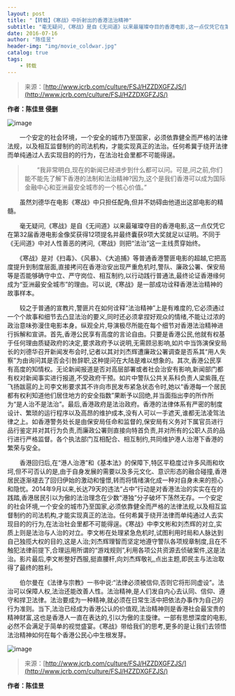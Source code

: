 ```yaml
---
layout: post
title: "【转载】《寒战》中折射出的香港法治精神"
subtitle: "毫无疑问,《寒战》是自《无间道》以来最璀璨夺目的香港电影,这一点仅凭它在第32届香港电影金像奖获得12项提名并最终囊获9项大奖就足以证明。不同于《无间道》中对人性善恶的拷问,《寒战》则把“法治”这一主线贯穿始终。"
date: 2016-07-16
author: "陈佳昱"
header-img: "img/movie_coldwar.jpg"
catalog: true
tags: 
    - 转载
---
```


> 来源：[http://www.jcrb.com/culture/FSJ/HZZDXGFZJS/](http://www.jcrb.com/culture/FSJ/HZZDXGFZJS/)

**作者：陈佳昱 侵删**

![image](http://o9oomuync.bkt.clouddn.com/2016-07-16W020150202503736550006.jpg)

　　一个安定的社会环境，一个安全的城市乃至国家，必须依靠健全而严格的法律法规，以及相互监督制约的司法机构，才能实现真正的法治。任何希冀于绕开法律而单纯通过人去实现目的的行为，在法治社会里都不可能得逞。

>　　“我非常明白,现在的新闻已经进步到什么都可以问。可是,问之前,你们能不能先了解下香港的法制和法治精神?因为,这个是我们香港可以成为国际金融中心和亚洲最安全城市的一个核心价值。”

　　虽然刘德华在电影《寒战》中只担任配角,但并不妨碍由他道出这部电影的精髓。 

　　毫无疑问,《寒战》是自《无间道》以来最璀璨夺目的香港电影,这一点仅凭它在第32届香港电影金像奖获得12项提名并最终囊获9项大奖就足以证明。不同于《无间道》中对人性善恶的拷问,《寒战》则把“法治”这一主线贯穿始终。 

　　《寒战》是对《扫毒》、《风暴》、《大追捕》等普通香港警匪电影的超越,它把高度提升到制度层面,直接拷问在香港治安出现严重危机时,警队、廉政公署、保安局等是否能够确守中立、严守岗位、相互制约,以行动践行普通法,最终论证香港缘何成为“亚洲最安全城市”的理由。可以说,《寒战》是一部成功诠释香港法治精神的故事样本。 

　　较之于普通的宣教片,警匪片在如何诠释“法治精神”上是有难度的,它必须通过一个个故事和细节去凸显法治的要义,同时还必须拿捏好观众的情绪,不能让过浓的政治意味弥漫住电影本身。纵观全片,导演极尽所能在每个细节对香港法治精神进行拆解和宣讲。首先,香港公民享有高度的言论自由。只要是香港公民,他就有权基于任何理由质疑政府的决定,要求政府予以说明,无需顾忌影响,如片中当饰演保安局长的刘德华召开新闻发布会时,记者以其对刘杰辉遭廉政公署调查是否系其“用人失察”为由询问其是否会引咎辞职,这种提问在大陆是难以想象的。其次,香港公民享有高度的知情权。无论新闻报道是否对高层部署或者社会治安有影响,新闻部门都有权对新闻事实进行报道,不受政府干预。如片中警队公共关系科负责人梁紫薇,在飞扬跋扈的上司李文彬要求其不许向市民发布紧急状态令时,她以“香港每一个居民都有权利知道他们居住地方的安全指数”果断予以回绝,并当面指出李的所作所为“是人治不是法治”。最后,香港政府是法治政府。香港的法律体系有严密的制度设计、繁琐的运行程序以及高昂的维护成本,没有人可以一手遮天,谁都无法凌驾法律之上。如香港警务处长是由保安局任命和监督的,保安局有义务对下属官员进行品行鉴定并对其行为负责,而廉政公署则直接向特首负责,并对所有的公职人员的品行进行严格监督。各个执法部门互相配合、相互制约,共同维护港人治港下香港的繁荣与安全。 

　　香港回归后,在“港人治港”和《基本法》的保障下,特区平稳度过许多风雨和坎坷,但不可否认的是,由于自身发展的需要以及多元文化、意识形态的融合碰撞,香港居民逐渐褪去了回归伊始的激动和憧憬,转而将情绪演化成一种对自身未来的担心和隐忧。2014年9月以来,长达79天的违法“占中”行动是对香港法治的实实在在的践踏,香港居民引以为傲的法治理念在少数“港独”分子破坏下荡然无存。一个安定的社会环境,一个安全的城市乃至国家,必须依靠健全而严格的法律法规,以及相互监督制约的司法机构,才能实现真正的法治。任何希冀于绕开法律而单纯通过人去实现目的的行为,在法治社会里都不可能得逞。《寒战》中李文彬和刘杰辉的对立,实质上则是法治与人治的对立。李文彬在处理紧急危机时,试图利用时局和人脉达到自己独揽大权的目的,这是人治;刘杰辉理智而坚定地遵守警队各项规章制度,且在不触犯法律前提下,合理运用所谓的“游戏规则”,利用各项公共资源去侦破案件,这是法治。影片最后,李文彬整好西服,挺直腰杆,向刘杰辉敬礼,点出主题,即民主与法治取得了最终的胜利。 

　　伯尔曼在《法律与宗教》一书中说:“法律必须被信仰,否则它将形同虚设”。法治可以保障人权,法治还能改善人性。法治精神,是人们发自内心去认同、信仰、遵守和捍卫法律。法治要成为一种精神,就必须在日常生活中把依法办事作为自己的行为准则。当下,法治已经成为香港公认的价值观,法治精神则是香港社会最宝贵的精神财富,这也是香港人一直在表达的,引以为傲的主旋律。一部有思想深度的电影,必然不会满足于简单的视觉盛宴。《寒战》带给我们的思考,更多的是让我们去领悟法治精神如何在每个香港公民心中生根发芽。

![image](http://o9oomuync.bkt.clouddn.com/2016-07-16W020150202528792308061.jpg)

> 来源：[http://www.jcrb.com/culture/FSJ/HZZDXGFZJS/](http://www.jcrb.com/culture/FSJ/HZZDXGFZJS/)

**作者：陈佳昱**